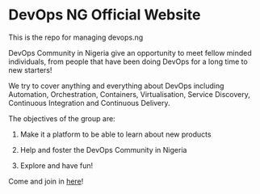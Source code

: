 # DevOps NG Official Website
This is the repo for managing devops.ng

DevOps Community in Nigeria give an opportunity to meet fellow minded individuals, from people that have been doing DevOps for a long time to new starters!

We try to cover anything and everything about DevOps including Automation, Orchestration, Containers, Virtualisation, Service Discovery, Continuous Integration and Continuous Delivery.

The objectives of the group are:

1. Make it a platform to be able to learn about new products

2. Help and foster the DevOps Community in Nigeria

3. Explore and have fun!

Come and join in [here](https://www.meetup.com/Devops-Nigeria/)!